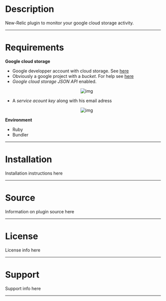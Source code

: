 # Description

New-Relic plugin to monitor your google cloud storage activity. 

----

# Requirements

**Google cloud storage**

- Google developper account with cloud storage. See [here](https://cloud.google.com/products/cloud-storage/)
- Obviously a google project with a _bucket_. For help see [here](https://developers.google.com/storage/docs/overview)
- _Google cloud storage JSON API_ enabled. <p align="center">![img](http://s30.postimg.org/oe8wkrc35/Capture_d_cran_2014_06_16_13_14_25.png)</p>
- A _service acount key_ along with his email adress <p align="center">![img](http://s4.postimg.org/3nsu1labx/Capture_d_cran_2014_06_16_13_25_13.png)</p>

**Environment**

- Ruby
- Bundler

----

# Installation

Installation instructions here

---

# Source

Information on plugin source here

---

# License

License info here

----

# Support

Support info here

----
